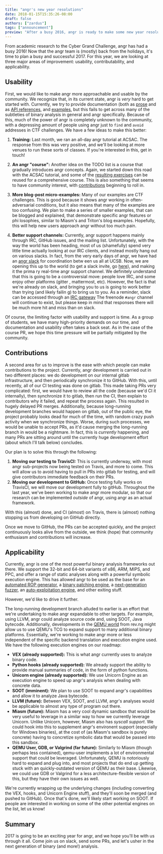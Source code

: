 ```yaml
---
title: "angr's new year resolutions"
date: 2018-01-15T15:35:26-08:00
draft: false
authors: ["zardus"]
tags: ["announcement"]
preview: "After a busy 2016, angr is ready to make some new year resolutions!"
---
```


From academic research to the Cyber Grand Challenge, angr has had a busy 2016!
Now that the angr team is (mostly) back from the holidays, it's time to plan a busy and successful 2017.
For this year, we are looking at three major areas of improvement: usability, contributability, and applicability.

## Usability
First, we would like to make angr more approachable and usable by the community.
We recognize that, in its current state, angr is *very* hard to get started with.
Currently, we try to provide documentation (both as [prose](http://docs.angr.io) and as [API references](http://api.angr.io),
and [examples](https://github.com/angr/angr-doc/tree/master/examples), but this fails to get across many
of the subtleties of binary analysis in general and angr specifically.
Because of this, much of the power of angr is completely unknown to the community, with a depressing amount of people using angr
just to `find` and `avoid` addresses in CTF challenges.
We have a few ideas to make this better:

1. **Training:**
Last month, we ran an all-day angr tutorial at ACSAC.
The response from this was very positive, and we'll be looking at more venues to run these sorts of classes.
If you're interested in this, get in touch!

2. **An angr "course":**
Another idea on the TODO list is a course that gradually introduces angr concepts.
Again, we started down this road with the ACSAC tutorial, and some of the
[resulting exercises](https://github.com/angr/acsac-course) can be reused for a comprehensive course.
This is also something that seems to have community interest, with
[contributions](https://github.com/angr/angr-doc/pull/113) beginning to roll in.

3. **More blog-post micro-examples:**
Many of our examples are CTF challenges.
This is good because it shows angr working in often-adversarial conditions, but it also means that many of the examples are too
confusing.
We plan to make a series of smaller examples, that can be blogged and explained, that demonstrate specific angr features or phi
losophies, similar to Miasm's and Triton's blog examples.
Hopefully, this will help new users approach angr without too much pain.

4. **Better support channels:**
Currently, angr support happens mainly through IRC, GitHub issues, and the mailing list.
Unfortunately, with the way the world has been heading, most of us (shamefully) spend very little time actually looking at our
IRC clients, and instead mostly hang out on various slacks.
In fact, from the very early days of angr, we have had an [angr slack](https://angr.slack.com) for coordination betw
een us all at UCSB.
Now, we are opening this up to the world (to get a slack invite, go [here](/invite)), and making it the prima
ry real-time angr support channel.
We definitely understand that this is going to be a controversial move: people love IRC, and some enjoy other platforms (gitter
, mattermost, etc).
However, the fact is that we're already on slack, and bringing you to us is going to work better than trying (and likely failin
g) to bring us to you.
As a reminder, slack can be accessed through an
[IRC gateway](https://get.slack.help/hc/en-us/articles/201727913-Connect-to-Slack-over-IRC-and-XMPP)
The freenode `#angr` channel will continue to exist, but please keep in mind that responses there will be much more hit and miss
than on slack.

Of course, the limiting factor with usability and support is time.
As a group of students, we have many high-priority demands on our time, and documentation and usability often takes a back seat.
As in the case of the course PR, we hope this time pressure will be partially mitigated by the community.

## Contributions

A second area for us to improve is the ease with which people can make contributions to the project.
Currently, angr development is carried out in two different places: we do development on our internal gitlab infrastructure, and
then periodically synchronize it to GitHub.
With this, until recently, all of our CI testing was done on gitlab.
This made taking PRs very complicated: first, we would have to review all the code (because we'd CI it internally),
then synchronize it to gitlab, then run the CI, then explain to contributors why it failed, and repeat the process again.
This resulted in hugely delayed PR merges.
Additionally, because long-running development branches would happen on gitlab, out of the public eye, the project probably looks
dead for much of the time, with random crazy push activity when we synchronize things.
Worse, during such processes, we would be unable to accept PRs, as it'd cause merging the long-running branch in would
be a nightmare.
In fact, this is *currently* happening, and many PRs are sitting around until the currently huge development effort
(about which I'll talk below) concludes.

Our plan is to solve this through the following:

1. **Moving our testing to TravisCI:**
This is currently underway, with most angr sub-projects now being tested on Travis, and more to come.
This will allow us to avoid having to pull in PRs into gitlab for testing, and will give contributors immediate feedback on their PRs.
2. **Moving our development to GitHub:**
Once testing fully works on TravisCI, we will move our development fully to gitHub. Throughout the last year, we've been working to make angr more modular, so that our research can be implemented *outside* of angr, using angr as an actual framework.

With this (almost) done, and CI (almost) on Travis, there is (almost) nothing stopping us from developing on GitHub directly.

Once we move to GitHub, the PRs can be accepted quickly, and the project continuously looks alive from the outside,
we think (hope) that community enthusiasm and contributions will increase.

## Applicability

Currently, angr is one of the most powerful binary analysis frameworks out there.
We support the 32-bit and 64-bit variants of x86, ARM, MIPS, and PPC,
and offer a range of static analyses along with a powerful symbolic execution engine.
This has allowed angr to be used as the base for an [automated ROP generator](https://github.com/salls/angrop),
a [binary patching engine](https://github.com/shellphish/patcherex),
a [next-generation fuzzer](https://github.com/shellphish/driller),
an [auto-exploitation engine](https://github.com/shellphish/rex),
and other exiting stuff.

However, we'd like to drive it further.

The long-running development branch alluded to earlier is an effort that we're undertaking
to make angr expandable to other targets.
For example, using LLVM, angr could analyze source code and, using SOOT, Java bytecode.
Additionally, developments in the [QEMU world](https://lists.nongnu.org/archive/html/qemu-devel/2016-11/msg04847.html)
from rev.ng might allow us to use QEMU's TCG to expand support to many additional binary platforms.
Essentially, we're working to make angr more or less independent of the specific backend translation and execution engine used.
We have the following execution engines on our roadmap:

+ **VEX (already supported):** This is what angr currently uses to analyze binary code.
+ **Python hooks (already supported):** We already support the ability to provide manual summaries of code, in the form of python functions.
+ **Unicorn engine (already supported):** We use Unicorn Engine as an execution engine to speed up angr's analysis when dealing with concrete data.
+ **SOOT (imminent):** We plan to use SOOT to expand angr's capabilities and allow it to analyze Java bytecode.
+ **LLVM (future):** Between VEX, SOOT, and LLVM, angr's analyses would be applicable to almost any type of program out there.
+ **Miasm (future):** Miasm has a very cool dynamic sandbox that would be very useful to leverage in a similar way to how we currently leverage Unicorn. Unlike Unicorn, however, Miasm also has <i>syscall support</i>. We could hook into this to supplement angr's environent support (especially for Windows binaries), at the cost of (as Miasm's sandbox is purely concrete) having to concretize symbolic data that would be passed into this sandbox.
+ **QEMU User, GDB, or Valgrind (far future):** Similarly to Miasm (though perhaps less contained), qemu-user implements a lot of environmental support that could be leveraged. Unfortunately, QEMU is notoriously hard to expand and plug into, and most projects that do end up getting stuck with an quickly-outdated version of QEMU as their base. Likewise, we could use GDB or Valgrind for a less architecture-flexible version of this, but they have their own issues as well.

We're currently wrapping up the underlying changes (including converting the VEX, hooks, and Unicorn Engine stuff), and they'll soon be merged (and pushed to GitHub).
Once that's done, we'll likely start working on SOOT.
If people are interested in working on some of the other potential engines on the list, let us know!

## Summary

2017 is going to be an exciting year for angr, and we hope you'll be with us through it all.
Come join us on slack, send some PRs, and let's usher in the next generation of binary (and more!) analysis.

